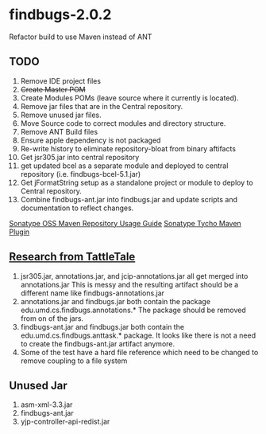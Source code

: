 findbugs-2.0.2
==============

Refactor build to use Maven instead of ANT


TODO
----

1. Remove IDE project files
1. <del>Create Master POM</del>
1. Create Modules POMs (leave source where it currently is located).
1. Remove jar files that are in the Central repository.
1. Remove unused jar files.
1. Move Source code to correct modules and directory structure.
1. Remove ANT Build files
1. Ensure apple dependency is not packaged
1. Re-write history to eliminate repository-bloat from binary aftifacts
1. Get jsr305.jar into central repository
1. get updated bcel as a separate module and deployed to central repository (i.e. findbugs-bcel-5.1.jar)
1. Get jFormatString setup as a standalone project or module to deploy to Central repository.
1. Combine findbugs-ant.jar into findbugs.jar and update scripts and documentation to reflect changes.

 

[Sonatype OSS Maven Repository Usage Guide](https://docs.sonatype.org/display/Repository/Sonatype+OSS+Maven+Repository+Usage+Guide)
[Sonatype Tycho Maven Plugin](http://www.sonatype.org/tycho/)



[Research from TattleTale](http://gleclaire.github.com/findbugs-2.0.2/tattle-findbugs/index.html)
------------------------

1. jsr305.jar, annotations.jar, and jcip-annotations.jar all get merged into annotations.jar
This is messy and the resulting artifact should be a different name like findbugs-annotations.jar
1. annotations.jar and findbugs.jar both contain the package  edu.umd.cs.findbugs.annotations.*  The package should be removed from on of the jars.
1. findbugs-ant.jar and findbugs.jar both contain the edu.umd.cs.findbugs.anttask.* package. It looks like there is not a need to create the findbugs-ant.jar artifact anymore.
1. Some of the test have a hard file reference which need to be changed to remove coupling to a file system

Unused Jar
-----------
1. asm-xml-3.3.jar
1. findbugs-ant.jar
1. yjp-controller-api-redist.jar



